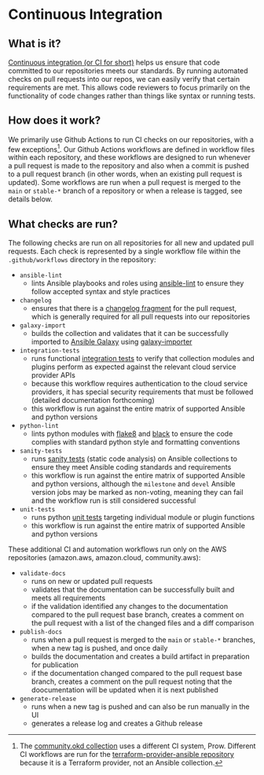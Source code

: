 # Continuous Integration

## What is it?

[Continuous integration (or CI for short)](https://en.wikipedia.org/wiki/Continuous_integration) helps us ensure that code committed to our repositories meets our standards. By running automated checks on pull requests into our repos, we can easily verify that certain requirements are met. This allows code reviewers to focus primarily on the functionality of code changes rather than things like syntax or running tests.

## How does it work?

We primarily use Github Actions to run CI checks on our repositories, with a few exceptions[^1]. Our Github Actions workflows are defined in workflow files within each repository, and these workflows are designed to run whenever a pull request is made to the repository and also when a commit is pushed to a pull request branch (in other words, when an existing pull request is updated). Some workflows are run when a pull request is merged to the `main` or `stable-*` branch of a repository or when a release is tagged, see details below.

## What checks are run?

The following checks are run on all repositories for all new and updated pull requests. Each check is represented by a single workflow file within the `.github/workflows` directory in the repository:

- `ansible-lint`
  - lints Ansible playbooks and roles using [ansible-lint](https://ansible.readthedocs.io/projects/lint/) to ensure they follow accepted syntax and style practices
- `changelog`
  - ensures that there is a [changelog fragment](https://docs.ansible.com/ansible/latest/community/development_process.html#creating-changelog-fragments) for the pull request, which is generally required for all pull requests into our repositories
- `galaxy-import`
  - builds the collection and validates that it can be successfully imported to [Ansible Galaxy](https://galaxy.ansible.com/) using [galaxy-importer](https://github.com/ansible/galaxy-importer)
- `integration-tests`
  - runs functional [integration tests](https://docs.ansible.com/ansible/latest/dev_guide/testing_integration.html#testing-integration) to verify that collection modules and plugins perform as expected against the relevant cloud service provider APIs
  - because this workflow requires authentication to the cloud service providers, it has special security requirements that must be followed (detailed documentation forthcoming)
  - this workflow is run against the entire matrix of supported Ansible and python versions
- `python-lint`
  - lints python modules with [flake8](https://flake8.pycqa.org/en/latest/) and [black](https://black.readthedocs.io/en/stable/) to ensure the code complies with standard python style and formatting conventions
- `sanity-tests`
  - runs [sanity tests](https://docs.ansible.com/ansible/latest/dev_guide/testing_sanity.html#testing-sanity) (static code analysis) on Ansible collections to ensure they meet Ansible coding standards and requirements
  - this workflow is run against the entire matrix of supported Ansible and python versions, although the `milestone` and `devel` Ansible version jobs may be marked as non-voting, meaning they can fail and the workflow run is still considered successful
- `unit-tests`
  - runs python [unit tests](https://docs.ansible.com/ansible/latest/dev_guide/testing_units.html#testing-units) targeting individual module or plugin functions
  - this workflow is run against the entire matrix of supported Ansible and python versions

These additional CI and automation workflows run only on the AWS repositories (amazon.aws, amazon.cloud, community.aws):

- `validate-docs`
  - runs on new or updated pull requests
  - validates that the documentation can be successfully built and meets all requirements
  - if the validation identified any changes to the documentation compared to the pull request base branch, creates a comment on the pull request with a list of the changed files and a diff comparison
- `publish-docs`
  - runs when a pull request is merged to the `main` or `stable-*` branches, when a new tag is pushed, and once daily
  - builds the documentation and creates a build artifact in preparation for publication
  - if the documentation changed compared to the pull request base branch, creates a comment on the pull request noting that the doocumentation will be updated when it is next published
- `generate-release`
  - runs when a new tag is pushed and can also be run manually in the UI
  - generates a release log and creates a Github release

[^1]: The [community.okd collection](https://github.com/ansible-collections/community.okd) uses a different CI system, Prow. Different CI workflows are run for the [terraform-provider-ansible repository](https://github.com/ansible/terraform-provider-ansible) because it is a Terraform provider, not an Ansible collection.
